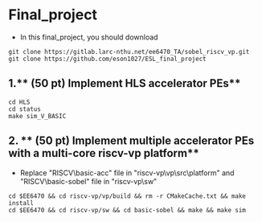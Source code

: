 # Final_project
- In this final_project, you should download
```shell
git clone https://gitlab.larc-nthu.net/ee6470_TA/sobel_riscv_vp.git
git clone https://github.com/eson1027/ESL_final_project
```
## 1.** (50 pt) Implement HLS accelerator PEs**
```shell
cd HLS
cd status
make sim_V_BASIC
```

## 2. ** (50 pt) Implement multiple accelerator PEs with a multi-core riscv-vp platform**

- Replace "RISCV\basic-acc" file in "riscv-vp\vp\src\platform" and "RISCV\basic-sobel" file in "riscv-vp\sw"
```shell
cd $EE6470 && cd riscv-vp/vp/build && rm -r CMakeCache.txt && make install
cd $EE6470 && cd riscv-vp/sw && cd basic-sobel && make && make sim
```
